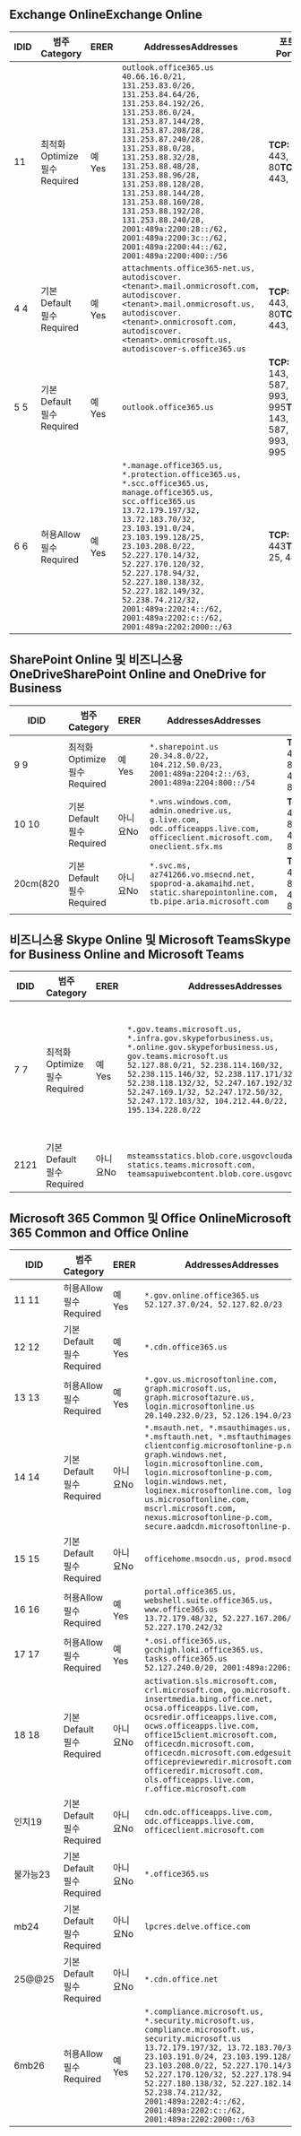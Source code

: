 <!--THIS FILE IS AUTOMATICALLY GENERATED. MANUAL CHANGES WILL BE OVERWRITTEN.-->
<!--Please contact the Office 365 Endpoints team with any questions.-->
<!--USGovGCCHigh endpoints version 2020082800-->
<!--File generated 2020-10-08 15:23:00.0685-->

## <a name="exchange-online"></a><span data-ttu-id="3e77a-101">Exchange Online</span><span class="sxs-lookup"><span data-stu-id="3e77a-101">Exchange Online</span></span>

<span data-ttu-id="3e77a-102">ID</span><span class="sxs-lookup"><span data-stu-id="3e77a-102">ID</span></span> | <span data-ttu-id="3e77a-103">범주</span><span class="sxs-lookup"><span data-stu-id="3e77a-103">Category</span></span> | <span data-ttu-id="3e77a-104">ER</span><span class="sxs-lookup"><span data-stu-id="3e77a-104">ER</span></span> | <span data-ttu-id="3e77a-105">Addresses</span><span class="sxs-lookup"><span data-stu-id="3e77a-105">Addresses</span></span> | <span data-ttu-id="3e77a-106">포트</span><span class="sxs-lookup"><span data-stu-id="3e77a-106">Ports</span></span>
-- | -------------------- | --- | ------------------------------------------------------------------------------------------------------------------------------------------------------------------------------------------------------------------------------------------------------------------------------------------------------------------------------------------------------------------------------------------------------------------------------------------------ | -------------------------------
<span data-ttu-id="3e77a-107">1</span><span class="sxs-lookup"><span data-stu-id="3e77a-107">1</span></span> | <span data-ttu-id="3e77a-108">최적화</span><span class="sxs-lookup"><span data-stu-id="3e77a-108">Optimize</span></span><BR><span data-ttu-id="3e77a-109">필수</span><span class="sxs-lookup"><span data-stu-id="3e77a-109">Required</span></span> | <span data-ttu-id="3e77a-110">예</span><span class="sxs-lookup"><span data-stu-id="3e77a-110">Yes</span></span> | `outlook.office365.us`<BR>`40.66.16.0/21, 131.253.83.0/26, 131.253.84.64/26, 131.253.84.192/26, 131.253.86.0/24, 131.253.87.144/28, 131.253.87.208/28, 131.253.87.240/28, 131.253.88.0/28, 131.253.88.32/28, 131.253.88.48/28, 131.253.88.96/28, 131.253.88.128/28, 131.253.88.144/28, 131.253.88.160/28, 131.253.88.192/28, 131.253.88.240/28, 2001:489a:2200:28::/62, 2001:489a:2200:3c::/62, 2001:489a:2200:44::/62, 2001:489a:2200:400::/56` | <span data-ttu-id="3e77a-111">**TCP:** 443, 80</span><span class="sxs-lookup"><span data-stu-id="3e77a-111">**TCP:** 443, 80</span></span>
<span data-ttu-id="3e77a-112">4 </span><span class="sxs-lookup"><span data-stu-id="3e77a-112">4</span></span> | <span data-ttu-id="3e77a-113">기본</span><span class="sxs-lookup"><span data-stu-id="3e77a-113">Default</span></span><BR><span data-ttu-id="3e77a-114">필수</span><span class="sxs-lookup"><span data-stu-id="3e77a-114">Required</span></span> | <span data-ttu-id="3e77a-115">예</span><span class="sxs-lookup"><span data-stu-id="3e77a-115">Yes</span></span> | `attachments.office365-net.us, autodiscover.<tenant>.mail.onmicrosoft.com, autodiscover.<tenant>.mail.onmicrosoft.us, autodiscover.<tenant>.onmicrosoft.com, autodiscover.<tenant>.onmicrosoft.us, autodiscover-s.office365.us` | <span data-ttu-id="3e77a-116">**TCP:** 443, 80</span><span class="sxs-lookup"><span data-stu-id="3e77a-116">**TCP:** 443, 80</span></span>
<span data-ttu-id="3e77a-117">5 </span><span class="sxs-lookup"><span data-stu-id="3e77a-117">5</span></span> | <span data-ttu-id="3e77a-118">기본</span><span class="sxs-lookup"><span data-stu-id="3e77a-118">Default</span></span><BR><span data-ttu-id="3e77a-119">필수</span><span class="sxs-lookup"><span data-stu-id="3e77a-119">Required</span></span> | <span data-ttu-id="3e77a-120">예</span><span class="sxs-lookup"><span data-stu-id="3e77a-120">Yes</span></span> | `outlook.office365.us` | <span data-ttu-id="3e77a-121">**TCP:** 143, 25, 587, 993, 995</span><span class="sxs-lookup"><span data-stu-id="3e77a-121">**TCP:** 143, 25, 587, 993, 995</span></span>
<span data-ttu-id="3e77a-122">6 </span><span class="sxs-lookup"><span data-stu-id="3e77a-122">6</span></span> | <span data-ttu-id="3e77a-123">허용</span><span class="sxs-lookup"><span data-stu-id="3e77a-123">Allow</span></span><BR><span data-ttu-id="3e77a-124">필수</span><span class="sxs-lookup"><span data-stu-id="3e77a-124">Required</span></span> | <span data-ttu-id="3e77a-125">예</span><span class="sxs-lookup"><span data-stu-id="3e77a-125">Yes</span></span> | `*.manage.office365.us, *.protection.office365.us, *.scc.office365.us, manage.office365.us, scc.office365.us`<BR>`13.72.179.197/32, 13.72.183.70/32, 23.103.191.0/24, 23.103.199.128/25, 23.103.208.0/22, 52.227.170.14/32, 52.227.170.120/32, 52.227.178.94/32, 52.227.180.138/32, 52.227.182.149/32, 52.238.74.212/32, 2001:489a:2202:4::/62, 2001:489a:2202:c::/62, 2001:489a:2202:2000::/63` | <span data-ttu-id="3e77a-126">**TCP:** 25, 443</span><span class="sxs-lookup"><span data-stu-id="3e77a-126">**TCP:** 25, 443</span></span>

## <a name="sharepoint-online-and-onedrive-for-business"></a><span data-ttu-id="3e77a-127">SharePoint Online 및 비즈니스용 OneDrive</span><span class="sxs-lookup"><span data-stu-id="3e77a-127">SharePoint Online and OneDrive for Business</span></span>

<span data-ttu-id="3e77a-128">ID</span><span class="sxs-lookup"><span data-stu-id="3e77a-128">ID</span></span> | <span data-ttu-id="3e77a-129">범주</span><span class="sxs-lookup"><span data-stu-id="3e77a-129">Category</span></span> | <span data-ttu-id="3e77a-130">ER</span><span class="sxs-lookup"><span data-stu-id="3e77a-130">ER</span></span> | <span data-ttu-id="3e77a-131">Addresses</span><span class="sxs-lookup"><span data-stu-id="3e77a-131">Addresses</span></span> | <span data-ttu-id="3e77a-132">포트</span><span class="sxs-lookup"><span data-stu-id="3e77a-132">Ports</span></span>
-- | -------------------- | --- | ------------------------------------------------------------------------------------------------------------------------- | ----------------
<span data-ttu-id="3e77a-133">9 </span><span class="sxs-lookup"><span data-stu-id="3e77a-133">9</span></span> | <span data-ttu-id="3e77a-134">최적화</span><span class="sxs-lookup"><span data-stu-id="3e77a-134">Optimize</span></span><BR><span data-ttu-id="3e77a-135">필수</span><span class="sxs-lookup"><span data-stu-id="3e77a-135">Required</span></span> | <span data-ttu-id="3e77a-136">예</span><span class="sxs-lookup"><span data-stu-id="3e77a-136">Yes</span></span> | `*.sharepoint.us`<BR>`20.34.8.0/22, 104.212.50.0/23, 2001:489a:2204:2::/63, 2001:489a:2204:800::/54` | <span data-ttu-id="3e77a-137">**TCP:** 443, 80</span><span class="sxs-lookup"><span data-stu-id="3e77a-137">**TCP:** 443, 80</span></span>
<span data-ttu-id="3e77a-138">10  </span><span class="sxs-lookup"><span data-stu-id="3e77a-138">10</span></span> | <span data-ttu-id="3e77a-139">기본</span><span class="sxs-lookup"><span data-stu-id="3e77a-139">Default</span></span><BR><span data-ttu-id="3e77a-140">필수</span><span class="sxs-lookup"><span data-stu-id="3e77a-140">Required</span></span> | <span data-ttu-id="3e77a-141">아니요</span><span class="sxs-lookup"><span data-stu-id="3e77a-141">No</span></span> | `*.wns.windows.com, admin.onedrive.us, g.live.com, odc.officeapps.live.com, officeclient.microsoft.com, oneclient.sfx.ms` | <span data-ttu-id="3e77a-142">**TCP:** 443, 80</span><span class="sxs-lookup"><span data-stu-id="3e77a-142">**TCP:** 443, 80</span></span>
<span data-ttu-id="3e77a-143">20cm(8</span><span class="sxs-lookup"><span data-stu-id="3e77a-143">20</span></span> | <span data-ttu-id="3e77a-144">기본</span><span class="sxs-lookup"><span data-stu-id="3e77a-144">Default</span></span><BR><span data-ttu-id="3e77a-145">필수</span><span class="sxs-lookup"><span data-stu-id="3e77a-145">Required</span></span> | <span data-ttu-id="3e77a-146">아니요</span><span class="sxs-lookup"><span data-stu-id="3e77a-146">No</span></span> | `*.svc.ms, az741266.vo.msecnd.net, spoprod-a.akamaihd.net, static.sharepointonline.com, tb.pipe.aria.microsoft.com` | <span data-ttu-id="3e77a-147">**TCP:** 443, 80</span><span class="sxs-lookup"><span data-stu-id="3e77a-147">**TCP:** 443, 80</span></span>

## <a name="skype-for-business-online-and-microsoft-teams"></a><span data-ttu-id="3e77a-148">비즈니스용 Skype Online 및 Microsoft Teams</span><span class="sxs-lookup"><span data-stu-id="3e77a-148">Skype for Business Online and Microsoft Teams</span></span>

<span data-ttu-id="3e77a-149">ID</span><span class="sxs-lookup"><span data-stu-id="3e77a-149">ID</span></span> | <span data-ttu-id="3e77a-150">범주</span><span class="sxs-lookup"><span data-stu-id="3e77a-150">Category</span></span> | <span data-ttu-id="3e77a-151">ER</span><span class="sxs-lookup"><span data-stu-id="3e77a-151">ER</span></span> | <span data-ttu-id="3e77a-152">Addresses</span><span class="sxs-lookup"><span data-stu-id="3e77a-152">Addresses</span></span> | <span data-ttu-id="3e77a-153">포트</span><span class="sxs-lookup"><span data-stu-id="3e77a-153">Ports</span></span>
-- | -------------------- | --- | --------------------------------------------------------------------------------------------------------------------------------------------------------------------------------------------------------------------------------------------------------------------------------------------------------------------------------- | ---------------------------------------------------
<span data-ttu-id="3e77a-154">7 </span><span class="sxs-lookup"><span data-stu-id="3e77a-154">7</span></span> | <span data-ttu-id="3e77a-155">최적화</span><span class="sxs-lookup"><span data-stu-id="3e77a-155">Optimize</span></span><BR><span data-ttu-id="3e77a-156">필수</span><span class="sxs-lookup"><span data-stu-id="3e77a-156">Required</span></span> | <span data-ttu-id="3e77a-157">예</span><span class="sxs-lookup"><span data-stu-id="3e77a-157">Yes</span></span> | `*.gov.teams.microsoft.us, *.infra.gov.skypeforbusiness.us, *.online.gov.skypeforbusiness.us, gov.teams.microsoft.us`<BR>`52.127.88.0/21, 52.238.114.160/32, 52.238.115.146/32, 52.238.117.171/32, 52.238.118.132/32, 52.247.167.192/32, 52.247.169.1/32, 52.247.172.50/32, 52.247.172.103/32, 104.212.44.0/22, 195.134.228.0/22` | <span data-ttu-id="3e77a-158">**TCP:** 443, 80</span><span class="sxs-lookup"><span data-stu-id="3e77a-158">**TCP:** 443, 80</span></span><BR><span data-ttu-id="3e77a-159">**UDP:** 3478, 3479, 3480, 3481</span><span class="sxs-lookup"><span data-stu-id="3e77a-159">**UDP:** 3478, 3479, 3480, 3481</span></span>
<span data-ttu-id="3e77a-160"> 21</span><span class="sxs-lookup"><span data-stu-id="3e77a-160">21</span></span> | <span data-ttu-id="3e77a-161">기본</span><span class="sxs-lookup"><span data-stu-id="3e77a-161">Default</span></span><BR><span data-ttu-id="3e77a-162">필수</span><span class="sxs-lookup"><span data-stu-id="3e77a-162">Required</span></span> | <span data-ttu-id="3e77a-163">아니요</span><span class="sxs-lookup"><span data-stu-id="3e77a-163">No</span></span> | `msteamsstatics.blob.core.usgovcloudapi.net, statics.teams.microsoft.com, teamsapuiwebcontent.blob.core.usgovcloudapi.net` | <span data-ttu-id="3e77a-164">**TCP:** 443</span><span class="sxs-lookup"><span data-stu-id="3e77a-164">**TCP:** 443</span></span>

## <a name="microsoft-365-common-and-office-online"></a><span data-ttu-id="3e77a-165">Microsoft 365 Common 및 Office Online</span><span class="sxs-lookup"><span data-stu-id="3e77a-165">Microsoft 365 Common and Office Online</span></span>

<span data-ttu-id="3e77a-166">ID</span><span class="sxs-lookup"><span data-stu-id="3e77a-166">ID</span></span> | <span data-ttu-id="3e77a-167">범주</span><span class="sxs-lookup"><span data-stu-id="3e77a-167">Category</span></span> | <span data-ttu-id="3e77a-168">ER</span><span class="sxs-lookup"><span data-stu-id="3e77a-168">ER</span></span> | <span data-ttu-id="3e77a-169">Addresses</span><span class="sxs-lookup"><span data-stu-id="3e77a-169">Addresses</span></span> | <span data-ttu-id="3e77a-170">포트</span><span class="sxs-lookup"><span data-stu-id="3e77a-170">Ports</span></span>
-- | ------------------- | --- | ---------------------------------------------------------------------------------------------------------------------------------------------------------------------------------------------------------------------------------------------------------------------------------------------------------------------------------------------------------------------------------------------- | ----------------
<span data-ttu-id="3e77a-171">11 </span><span class="sxs-lookup"><span data-stu-id="3e77a-171">11</span></span> | <span data-ttu-id="3e77a-172">허용</span><span class="sxs-lookup"><span data-stu-id="3e77a-172">Allow</span></span><BR><span data-ttu-id="3e77a-173">필수</span><span class="sxs-lookup"><span data-stu-id="3e77a-173">Required</span></span> | <span data-ttu-id="3e77a-174">예</span><span class="sxs-lookup"><span data-stu-id="3e77a-174">Yes</span></span> | `*.gov.online.office365.us`<BR>`52.127.37.0/24, 52.127.82.0/23` | <span data-ttu-id="3e77a-175">**TCP:** 443</span><span class="sxs-lookup"><span data-stu-id="3e77a-175">**TCP:** 443</span></span>
<span data-ttu-id="3e77a-176">12 </span><span class="sxs-lookup"><span data-stu-id="3e77a-176">12</span></span> | <span data-ttu-id="3e77a-177">기본</span><span class="sxs-lookup"><span data-stu-id="3e77a-177">Default</span></span><BR><span data-ttu-id="3e77a-178">필수</span><span class="sxs-lookup"><span data-stu-id="3e77a-178">Required</span></span> | <span data-ttu-id="3e77a-179">예</span><span class="sxs-lookup"><span data-stu-id="3e77a-179">Yes</span></span> | `*.cdn.office365.us` | <span data-ttu-id="3e77a-180">**TCP:** 443</span><span class="sxs-lookup"><span data-stu-id="3e77a-180">**TCP:** 443</span></span>
<span data-ttu-id="3e77a-181">13 </span><span class="sxs-lookup"><span data-stu-id="3e77a-181">13</span></span> | <span data-ttu-id="3e77a-182">허용</span><span class="sxs-lookup"><span data-stu-id="3e77a-182">Allow</span></span><BR><span data-ttu-id="3e77a-183">필수</span><span class="sxs-lookup"><span data-stu-id="3e77a-183">Required</span></span> | <span data-ttu-id="3e77a-184">예</span><span class="sxs-lookup"><span data-stu-id="3e77a-184">Yes</span></span> | `*.gov.us.microsoftonline.com, graph.microsoft.us, graph.microsoftazure.us, login.microsoftonline.us`<BR>`20.140.232.0/23, 52.126.194.0/23` | <span data-ttu-id="3e77a-185">**TCP:** 443</span><span class="sxs-lookup"><span data-stu-id="3e77a-185">**TCP:** 443</span></span>
<span data-ttu-id="3e77a-186">14 </span><span class="sxs-lookup"><span data-stu-id="3e77a-186">14</span></span> | <span data-ttu-id="3e77a-187">기본</span><span class="sxs-lookup"><span data-stu-id="3e77a-187">Default</span></span><BR><span data-ttu-id="3e77a-188">필수</span><span class="sxs-lookup"><span data-stu-id="3e77a-188">Required</span></span> | <span data-ttu-id="3e77a-189">아니요</span><span class="sxs-lookup"><span data-stu-id="3e77a-189">No</span></span> | `*.msauth.net, *.msauthimages.us, *.msftauth.net, *.msftauthimages.us, clientconfig.microsoftonline-p.net, graph.windows.net, login.microsoftonline.com, login.microsoftonline-p.com, login.windows.net, loginex.microsoftonline.com, login-us.microsoftonline.com, mscrl.microsoft.com, nexus.microsoftonline-p.com, secure.aadcdn.microsoftonline-p.com` | <span data-ttu-id="3e77a-190">**TCP:** 443</span><span class="sxs-lookup"><span data-stu-id="3e77a-190">**TCP:** 443</span></span>
<span data-ttu-id="3e77a-191">15 </span><span class="sxs-lookup"><span data-stu-id="3e77a-191">15</span></span> | <span data-ttu-id="3e77a-192">기본</span><span class="sxs-lookup"><span data-stu-id="3e77a-192">Default</span></span><BR><span data-ttu-id="3e77a-193">필수</span><span class="sxs-lookup"><span data-stu-id="3e77a-193">Required</span></span> | <span data-ttu-id="3e77a-194">아니요</span><span class="sxs-lookup"><span data-stu-id="3e77a-194">No</span></span> | `officehome.msocdn.us, prod.msocdn.us` | <span data-ttu-id="3e77a-195">**TCP:** 443, 80</span><span class="sxs-lookup"><span data-stu-id="3e77a-195">**TCP:** 443, 80</span></span>
<span data-ttu-id="3e77a-196">16 </span><span class="sxs-lookup"><span data-stu-id="3e77a-196">16</span></span> | <span data-ttu-id="3e77a-197">허용</span><span class="sxs-lookup"><span data-stu-id="3e77a-197">Allow</span></span><BR><span data-ttu-id="3e77a-198">필수</span><span class="sxs-lookup"><span data-stu-id="3e77a-198">Required</span></span> | <span data-ttu-id="3e77a-199">예</span><span class="sxs-lookup"><span data-stu-id="3e77a-199">Yes</span></span> | `portal.office365.us, webshell.suite.office365.us, www.office365.us`<BR>`13.72.179.48/32, 52.227.167.206/32, 52.227.170.242/32` | <span data-ttu-id="3e77a-200">**TCP:** 443, 80</span><span class="sxs-lookup"><span data-stu-id="3e77a-200">**TCP:** 443, 80</span></span>
<span data-ttu-id="3e77a-201">17 </span><span class="sxs-lookup"><span data-stu-id="3e77a-201">17</span></span> | <span data-ttu-id="3e77a-202">허용</span><span class="sxs-lookup"><span data-stu-id="3e77a-202">Allow</span></span><BR><span data-ttu-id="3e77a-203">필수</span><span class="sxs-lookup"><span data-stu-id="3e77a-203">Required</span></span> | <span data-ttu-id="3e77a-204">예</span><span class="sxs-lookup"><span data-stu-id="3e77a-204">Yes</span></span> | `*.osi.office365.us, gcchigh.loki.office365.us, tasks.office365.us`<BR>`52.127.240.0/20, 2001:489a:2206::/48` | <span data-ttu-id="3e77a-205">**TCP:** 443</span><span class="sxs-lookup"><span data-stu-id="3e77a-205">**TCP:** 443</span></span>
<span data-ttu-id="3e77a-206">18 </span><span class="sxs-lookup"><span data-stu-id="3e77a-206">18</span></span> | <span data-ttu-id="3e77a-207">기본</span><span class="sxs-lookup"><span data-stu-id="3e77a-207">Default</span></span><BR><span data-ttu-id="3e77a-208">필수</span><span class="sxs-lookup"><span data-stu-id="3e77a-208">Required</span></span> | <span data-ttu-id="3e77a-209">아니요</span><span class="sxs-lookup"><span data-stu-id="3e77a-209">No</span></span> | `activation.sls.microsoft.com, crl.microsoft.com, go.microsoft.com, insertmedia.bing.office.net, ocsa.officeapps.live.com, ocsredir.officeapps.live.com, ocws.officeapps.live.com, office15client.microsoft.com, officecdn.microsoft.com, officecdn.microsoft.com.edgesuite.net, officepreviewredir.microsoft.com, officeredir.microsoft.com, ols.officeapps.live.com, r.office.microsoft.com` | <span data-ttu-id="3e77a-210">**TCP:** 443, 80</span><span class="sxs-lookup"><span data-stu-id="3e77a-210">**TCP:** 443, 80</span></span>
<span data-ttu-id="3e77a-211">인치</span><span class="sxs-lookup"><span data-stu-id="3e77a-211">19</span></span> | <span data-ttu-id="3e77a-212">기본</span><span class="sxs-lookup"><span data-stu-id="3e77a-212">Default</span></span><BR><span data-ttu-id="3e77a-213">필수</span><span class="sxs-lookup"><span data-stu-id="3e77a-213">Required</span></span> | <span data-ttu-id="3e77a-214">아니요</span><span class="sxs-lookup"><span data-stu-id="3e77a-214">No</span></span> | `cdn.odc.officeapps.live.com, odc.officeapps.live.com, officeclient.microsoft.com` | <span data-ttu-id="3e77a-215">**TCP:** 443, 80</span><span class="sxs-lookup"><span data-stu-id="3e77a-215">**TCP:** 443, 80</span></span>
<span data-ttu-id="3e77a-216">불가능</span><span class="sxs-lookup"><span data-stu-id="3e77a-216">23</span></span> | <span data-ttu-id="3e77a-217">기본</span><span class="sxs-lookup"><span data-stu-id="3e77a-217">Default</span></span><BR><span data-ttu-id="3e77a-218">필수</span><span class="sxs-lookup"><span data-stu-id="3e77a-218">Required</span></span> | <span data-ttu-id="3e77a-219">아니요</span><span class="sxs-lookup"><span data-stu-id="3e77a-219">No</span></span> | `*.office365.us` | <span data-ttu-id="3e77a-220">**TCP:** 443, 80</span><span class="sxs-lookup"><span data-stu-id="3e77a-220">**TCP:** 443, 80</span></span>
<span data-ttu-id="3e77a-221">mb</span><span class="sxs-lookup"><span data-stu-id="3e77a-221">24</span></span> | <span data-ttu-id="3e77a-222">기본</span><span class="sxs-lookup"><span data-stu-id="3e77a-222">Default</span></span><BR><span data-ttu-id="3e77a-223">필수</span><span class="sxs-lookup"><span data-stu-id="3e77a-223">Required</span></span> | <span data-ttu-id="3e77a-224">아니요</span><span class="sxs-lookup"><span data-stu-id="3e77a-224">No</span></span> | `lpcres.delve.office.com` | <span data-ttu-id="3e77a-225">**TCP:** 443</span><span class="sxs-lookup"><span data-stu-id="3e77a-225">**TCP:** 443</span></span>
<span data-ttu-id="3e77a-226">25@@</span><span class="sxs-lookup"><span data-stu-id="3e77a-226">25</span></span> | <span data-ttu-id="3e77a-227">기본</span><span class="sxs-lookup"><span data-stu-id="3e77a-227">Default</span></span><BR><span data-ttu-id="3e77a-228">필수</span><span class="sxs-lookup"><span data-stu-id="3e77a-228">Required</span></span> | <span data-ttu-id="3e77a-229">아니요</span><span class="sxs-lookup"><span data-stu-id="3e77a-229">No</span></span> | `*.cdn.office.net` | <span data-ttu-id="3e77a-230">**TCP:** 443</span><span class="sxs-lookup"><span data-stu-id="3e77a-230">**TCP:** 443</span></span>
<span data-ttu-id="3e77a-231">6mb</span><span class="sxs-lookup"><span data-stu-id="3e77a-231">26</span></span> | <span data-ttu-id="3e77a-232">허용</span><span class="sxs-lookup"><span data-stu-id="3e77a-232">Allow</span></span><BR><span data-ttu-id="3e77a-233">필수</span><span class="sxs-lookup"><span data-stu-id="3e77a-233">Required</span></span> | <span data-ttu-id="3e77a-234">예</span><span class="sxs-lookup"><span data-stu-id="3e77a-234">Yes</span></span> | `*.compliance.microsoft.us, *.security.microsoft.us, compliance.microsoft.us, security.microsoft.us`<BR>`13.72.179.197/32, 13.72.183.70/32, 23.103.191.0/24, 23.103.199.128/25, 23.103.208.0/22, 52.227.170.14/32, 52.227.170.120/32, 52.227.178.94/32, 52.227.180.138/32, 52.227.182.149/32, 52.238.74.212/32, 2001:489a:2202:4::/62, 2001:489a:2202:c::/62, 2001:489a:2202:2000::/63` | <span data-ttu-id="3e77a-235">**TCP:** 443, 80</span><span class="sxs-lookup"><span data-stu-id="3e77a-235">**TCP:** 443, 80</span></span>
